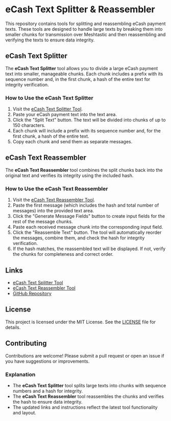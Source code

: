 # eCash Text Splitter & Reassembler

This repository contains tools for splitting and reassembling eCash payment texts. These tools are designed to handle large texts by breaking them into smaller chunks for transmission over Meshtastic and then reassembling and verifying the texts to ensure data integrity.

## eCash Text Splitter

The **eCash Text Splitter** tool allows you to divide a large eCash payment text into smaller, manageable chunks. Each chunk includes a prefix with its sequence number and, in the first chunk, a hash of the entire text for integrity verification.

### How to Use the eCash Text Splitter

1. Visit the [eCash Text Splitter Tool](https://ecash-text-splitter.netlify.app/splitter.html).
2. Paste your eCash payment text into the text area.
3. Click the "Split Text" button. The text will be divided into chunks of up to 150 characters.
4. Each chunk will include a prefix with its sequence number and, for the first chunk, a hash of the entire text.
5. Copy each chunk and send them as separate messages.

## eCash Text Reassembler

The **eCash Text Reassembler** tool combines the split chunks back into the original text and verifies its integrity using the included hash.

### How to Use the eCash Text Reassembler

1. Visit the [eCash Text Reassembler Tool](https://ecash-text-splitter.netlify.app/reassemble.html).
2. Paste the first message (which includes the hash and total number of messages) into the provided text area.
3. Click the "Generate Message Fields" button to create input fields for the rest of the message chunks.
4. Paste each received message chunk into the corresponding input field.
5. Click the "Reassemble Text" button. The tool will automatically reorder the messages, combine them, and check the hash for integrity verification.
6. If the hash matches, the reassembled text will be displayed. If not, verify the chunks for completeness and correct order.

## Links

- [eCash Text Splitter Tool](https://ecash-text-splitter.netlify.app/splitter.html)
- [eCash Text Reassembler Tool](https://ecash-text-splitter.netlify.app/reassemble.html)
- [GitHub Repository](https://github.com/PR0M3TH3AN/text_splitter)

## License

This project is licensed under the MIT License. See the [LICENSE](LICENSE) file for details.

## Contributing

Contributions are welcome! Please submit a pull request or open an issue if you have suggestions or improvements.

### **Explanation**

- The **eCash Text Splitter** tool splits large texts into chunks with sequence numbers and a hash for integrity.
- The **eCash Text Reassembler** tool reassembles the chunks and verifies the hash to ensure data integrity.
- The updated links and instructions reflect the latest tool functionality and layout.